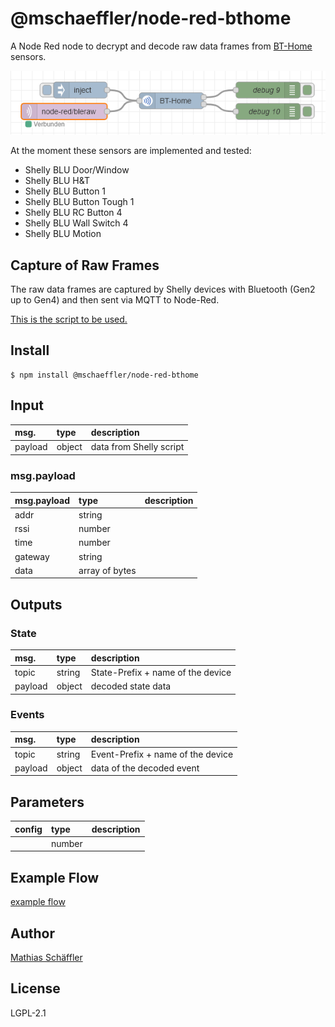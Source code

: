 # @mschaeffler/node-red-bthome

A Node Red node to decrypt and decode raw data frames from [BT-Home](https://bthome.io) sensors.

![image of example flow](https://github.com/m-schaeffler/node-red-my-nodes/raw/main/node-red-bthome/examples/bthome.png)

At the moment these sensors are implemented and tested:
- Shelly BLU Door/Window
- Shelly BLU H&T
- Shelly BLU Button 1
- Shelly BLU Button Tough 1 
- Shelly BLU RC Button 4
- Shelly BLU Wall Switch 4
- Shelly BLU Motion 

## Capture of Raw Frames

The raw data frames are captured by Shelly devices with Bluetooth (Gen2 up to Gen4) and then sent via MQTT to Node-Red.

[This is the script to be used.](https://raw.githubusercontent.com/m-schaeffler/ShellyScripts/refs/heads/main/ShellyBlu.js)

## Install

```
$ npm install @mschaeffler/node-red-bthome
```

## Input

|msg.    | type   | description                       |
|:-------|:-------|:----------------------------------|
|payload | object | data from Shelly script|

### msg.payload

|msg.payload| type   | description                       |
|:----------|:-------|:----------------------------------|
|addr       | string | |
|rssi       | number | |
|time       | number | |
|gateway    | string | |
|data       | array of bytes| |

## Outputs

### State

|msg.    | type   | description                       |
|:-------|:-------|:----------------------------------|
|topic   | string | State-Prefix + name of the device|
|payload | object | decoded state data|

### Events

|msg.    | type   | description                       |
|:-------|:-------|:----------------------------------|
|topic   | string | Event-Prefix + name of the device|
|payload | object | data of the decoded event|

## Parameters

|config| type   | description                       |
|:-----|:-------|:----------------------------------|
| | number | |

## Example Flow

[example flow](https://github.com/m-schaeffler/node-red-my-nodes/raw/main/node-red-bthome/examples/bthome.json)

## Author

[Mathias Schäffler](https://github.com/m-schaeffler)

## License

LGPL-2.1
